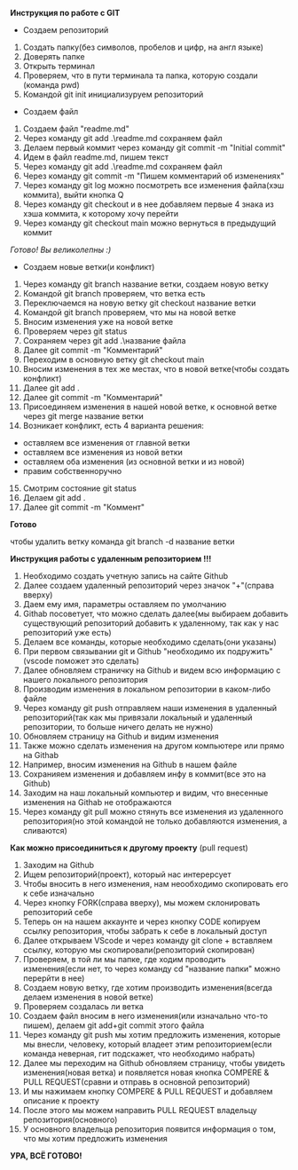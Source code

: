 **Инструкция по работе с GIT**

* Создаем репозиторий 
1. Создать папку(без символов, пробелов и цифр, на англ языке) 
2. Доверять папке
3. Открыть терминал 
4. Проверяем, что в пути терминала та папка, которую создали (команда pwd)
5. Командой git init инициализуруем репозиторий

* Создаем файл
1. Создаем файл "readme.md"
2. Через команду git add .\readme.md сохраняем файл
3. Делаем первый коммит через команду git commit -m "Initial commit"
4. Идем в файл readme.md, пишем текст
5. Через команду git add .\readme.md сохраняем файл
6. Через команду git commit -m "Пишем комментарий об изменениях"
7. Через команду git log можно посмотреть все изменения файла(хэш коммита), выйти кнопка Q
8. Через команду git checkout и в нее добавляем первые 4 знака из хэша коммита, к которому хочу перейти
9. Через команду git checkout main можно вернуться в предыдущий коммит

*Готово! Вы великолепны :)*

* Создаем новые ветки(и конфликт)

1. Через команду git branch название ветки, создаем новую ветку
2. Командой git branch проверяем, что ветка есть 
3. Переключаемся на новую ветку git checkout название ветки
4. Командой git branch проверяем, что мы на новой ветке
5. Вносим изменения уже на новой ветке 
6. Проверяем через git status
7. Сохраняем через git add .\название файла 
8. Далее git commit -m "Комментарий"
9. Переходим в основную ветку git checkout main
10. Вносим изменения в тех же местах, что в новой ветке(чтобы создать конфликт)
11. Далее git add . 
12. Далее git commit -m "Комментарий"
13. Присоединяем изменения в нашей новой ветке, к основной ветке через git merge название ветки
14. Возникает конфликт, есть 4 варианта решения: 
* оставляем все изменения от главной ветки
* оставляем все изменения из новой ветки
* оставляем оба изменения (из основной ветки и из новой)
* правим собственноручно

15. Смотрим состояние git status
16. Делаем git add .
17. Далее git commit -m "Коммент"

**Готово**

чтобы удалить ветку команда git branch -d название ветки

**Инструкция работы с удаленным репозиторием !!!**

1. Необходимо создать учетную запись на сайте Github
2. Далее создаем удаленный репозиторий через значок "+"(справа вверху)
3. Даем ему имя, параметры оставляем по умолчанию
4. Githab посоветует, что можно сделать далее(мы выбираем добавить существующий репозиторий добавить к удаленному, так как у нас репозиторий уже есть)
5. Делаем все команды, которые необходимо сделать(они указаны)
6. При первом связывании git и Github "необходимо их подружить"(vscode поможет это сделать)
7. Далее обновляем страничку на Github и видем всю информацию с нашего локального репозитория
8. Производим изменения в локальном репозитории в каком-либо файле
9. Через команду git push отправляем наши изменения в удаленный репозиторий(так как мы привязали локальный и удаленный репозитории, то больше ничего делать не нужно)
10. Обновляем страницу на Github и видим изменения
11. Также можно сделать изменения на другом компьютере или прямо на Githab
12. Например, вносим изменения на Github в нашем файле
13. Сохранияем изменения и добавляем инфу в коммит(все это на Github)
14. Заходим на наш локальный компьютер и видим, что внесенные изменения на Githab не отображаются
15. Через команду git pull можно стянуть все изменения из удаленного репозитория(но этой командой не только добавляются изменения, а сливаются)

**Как можно присоединиться к другому проекту** (pull request)

1. Заходим на Github
2. Ищем репозиторий(проект), который нас интерерсует
3. Чтобы вносить в него изменения, нам неообходимо скопировать его к себе изначально
4. Через кнопку FORK(справа вверху), мы можем склонировать репозиторий себе 
5. Теперь он на нашем аккаунте и через кнопку CODE копируем ссылку репозитория, чтобы забрать к себе в локальный доступ
6. Далее открываем VScode и через команду git clone + вставляем ссылку, которую мы скопировали(репозиторий скопирован)
7. Проверяем, в той ли мы папке, где ходим проводить изменения(если нет, то через команду cd "название папки" можно перерйти в нее)
8. Создаем новую ветку, где хотим производить изменения(всегда делаем изменения в новой ветке)
9. Проверяем создалась ли ветка
10. Создаем файл вносим в него изменения(или изначально что-то пишем), делаем git add+git commit этого файла
11. Через команду git push мы хотим предложить изменения, которые мы внесли, человеку, который владеет этим репозиторием(если команда неверная, гит подскажет, что необходимо набрать)
12. Далее мы переходим на Github обновляем страницу, чтобы увидеть изменения(новая ветка) и появляется новая кнопка COMPERE & PULL REQUEST(сравни и отправь в основной репозиторий)
13. И мы нажимаем кнопку COMPERE & PULL REQUEST и добавляем описание к проекту
14. После этого мы можем направить PULL REQUEST владельцу репозитория(основного)
15. У основного владельца репозитория появится информация о том, что мы хотим предложить изменения

**УРА, ВСЁ ГОТОВО!**